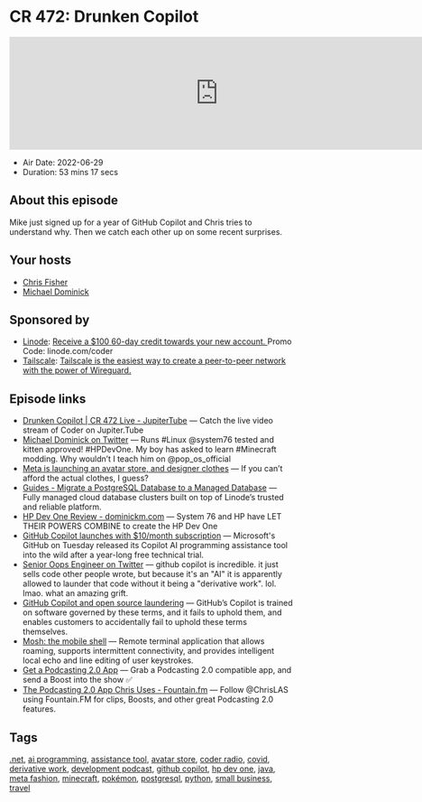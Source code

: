 # CR 472: Drunken Copilot

<iframe src="https://player.fireside.fm/v2/MLf2ZzhC+yGki71KD?theme=dark" width="740" height="200" frameborder="0" scrolling="no"></iframe>

* Air Date: 2022-06-29
* Duration: 53 mins 17 secs

## About this episode

Mike just signed up for a year of GitHub Copilot and Chris tries to understand why. Then we catch each other up on some recent surprises.

## Your hosts
* [Chris Fisher](https://coder.show/hosts/chrislas)
* [Michael Dominick](https://coder.show/hosts/michael)

## Sponsored by

  * [Linode](https://linode.com/coder): [Receive a $100 60-day credit towards your new account. ](https://linode.com/coder) Promo Code: linode.com/coder
  * [Tailscale](https://tailscale.com/coder): [Tailscale is the easiest way to create a peer-to-peer network with the power of Wireguard. ](https://tailscale.com/coder)



## Episode links

  * [Drunken Copilot | CR 472 Live - JupiterTube](https://jupiter.tube/w/sB44Hkgsgk2a4RS6UgjCJd "Drunken Copilot | CR 472 Live - JupiterTube") — Catch the live video stream of Coder on Jupiter.Tube
  * [Michael Dominick on Twitter](https://twitter.com/dominucco/status/1541433269161435139 "Michael Dominick on Twitter") — Runs #Linux @system76 tested and kitten approved! #HPDevOne. My boy has asked to learn #Minecraft modding. Why wouldn’t I teach him on @pop_os_official
  * [Meta is launching an avatar store, and designer clothes](https://www.theverge.com/2022/6/17/23173128/meta-avatar-store-clothing-balenciaga-prada-thom-browne "Meta is launching an avatar store, and designer clothes") — If you can’t afford the actual clothes, I guess?
  * [Guides - Migrate a PostgreSQL Database to a Managed Database](https://www.linode.com/docs/products/databases/managed-databases/guides/postgresql-migrate/ "Guides - Migrate a PostgreSQL Database to a Managed Database") — Fully managed cloud database clusters built on top of Linode’s trusted and reliable platform. 
  * [HP Dev One Review - dominickm.com](https://dominickm.com/hp-dev-one-review/ "HP Dev One Review - dominickm.com") — System 76 and HP have LET THEIR POWERS COMBINE to create the HP Dev One
  * [GitHub Copilot launches with $10/month subscription](https://www.theregister.com/2022/06/21/githubs_ai_code_assistant_copilot/ "GitHub Copilot launches with $10/month subscription") — Microsoft's GitHub on Tuesday released its Copilot AI programming assistance tool into the wild after a year-long free technical trial.
  * [Senior Oops Engineer on Twitter](https://twitter.com/ReinH/status/1539626662274269185 "Senior Oops Engineer on Twitter") — github copilot is incredible. it just sells code other people wrote, but because it's an "AI" it is apparently allowed to launder that code without it being a "derivative work". lol. lmao. what an amazing grift.
  * [GitHub Copilot and open source laundering](https://drewdevault.com/2022/06/23/Copilot-GPL-washing.html "GitHub Copilot and open source laundering") — GitHub’s Copilot is trained on software governed by these terms, and it fails to uphold them, and enables customers to accidentally fail to uphold these terms themselves.
  * [Mosh: the mobile shell](https://mosh.org/ "Mosh: the mobile shell") — Remote terminal application that allows roaming, supports intermittent connectivity, and provides intelligent local echo and line editing of user keystrokes.
  * [Get a Podcasting 2.0 App](https://podcastindex.org/apps?appTypes=app&elements=Chapters%2CValue "Get a Podcasting 2.0 App") — Grab a Podcasting 2.0 compatible app, and send a Boost into the show ✅
  * [The Podcasting 2.0 App Chris Uses - Fountain.fm](https://fountain.fm/refer/chrislas-e72160c3c5 "The Podcasting 2.0 App Chris Uses - Fountain.fm") — Follow @ChrisLAS using Fountain.FM for clips, Boosts, and other great Podcasting 2.0 features.



## Tags

[.net](https://coder.show/tags/.net), [ai programming](https://coder.show/tags/ai%20programming), [assistance tool](https://coder.show/tags/assistance%20tool), [avatar store](https://coder.show/tags/avatar%20store), [coder radio](https://coder.show/tags/coder%20radio), [covid](https://coder.show/tags/covid), [derivative work](https://coder.show/tags/derivative%20work), [development podcast](https://coder.show/tags/development%20podcast), [github copilot](https://coder.show/tags/github%20copilot), [hp dev one](https://coder.show/tags/hp%20dev%20one), [java](https://coder.show/tags/java), [meta fashion](https://coder.show/tags/meta%20fashion), [minecraft](https://coder.show/tags/minecraft), [pokémon](https://coder.show/tags/pok%C3%A9mon), [postgresql](https://coder.show/tags/postgresql), [python](https://coder.show/tags/python), [small business](https://coder.show/tags/small%20business), [travel](https://coder.show/tags/travel)